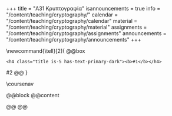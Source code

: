 +++
title = "Α31 Κρυπτογραφία"
isannouncements = true
info = "/content/teaching/cryptography/"
calendar = "/content/teaching/cryptography/calendar"
material = "/content/teaching/cryptography/material"
assignments = "/content/teaching/cryptography/assignments"
announcements = "/content/teaching/cryptography/announcements"
+++

\newcommand{\tell}[2]{
@@box
~~~ 
<h4 class="title is-5 has-text-primary-dark"><b>#1</b></h4>
~~~ 
#2
@@
}

\coursenav

@@block
@@content


@@
@@
